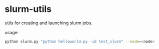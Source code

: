 # slurm-utils
utils for creating and launching slurm jobs.

usage:
```bash
python slurm.py "python helloworld.py -id test_slurm" --node=<node>
```
